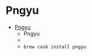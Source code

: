 # Pngyu
- [Pngyu](https://nukesaq88.github.io/Pngyu/)
  -   Pngyu
  - 
  - `brew cask install pngyu`
